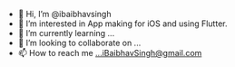 - 👋 Hi, I’m @ibaibhavsingh
- 👀 I’m interested in App making for iOS and using Flutter.
- 🌱 I’m currently learning ...
- 💞️ I’m looking to collaborate on ...
- 📫 How to reach me ...iBaibhavSingh@gmail.com

<!---
ibaibhavsingh/ibaibhavsingh is a ✨ special ✨ repository because its `README.md` (this file) appears on your GitHub profile.
You can click the Preview link to take a look at your changes.
--->
